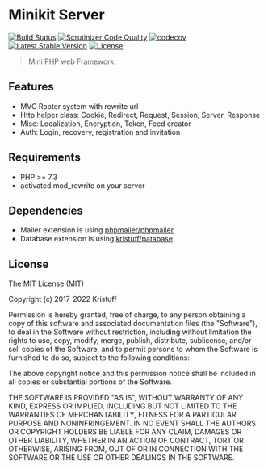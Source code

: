 # Minikit Server

[![Build Status](https://www.travis-ci.com/kristuff/minikit-server.svg?branch=main)](https://www.travis-ci.com/kristuff/minikit-server)
[![Scrutinizer Code Quality](https://scrutinizer-ci.com/g/kristuff/minikit-server/badges/quality-score.png?b=main)](https://scrutinizer-ci.com/g/kristuff/minikit-server/?branch=main)
[![codecov](https://codecov.io/gh/kristuff/minikit-server/branch/main/graph/badge.svg?token=8e9XoS8HnV)](https://codecov.io/gh/kristuff/minikit-server)
[![Latest Stable Version](https://poser.pugx.org/kristuff/minikit-server/v/stable)](https://packagist.org/packages/kristuff/minikit-server)
[![License](https://poser.pugx.org/kristuff/minikit-server/license)](https://packagist.org/packages/kristuff/minikit-server)

> Mini PHP web Framework.

Features
--------

- MVC Rooter system with rewrite url
- Http helper class: Cookie, Redirect, Request, Session, Server, Response
- Misc: Localization, Encryption, Token, Feed creator
- Auth: Login, recovery, registration and invitation

Requirements
------------

- PHP >= 7.3
- activated mod_rewrite on your server

Dependencies
----------

- Mailer extension is using [phpmailer/phpmailer](https://github.com/PHPMailer/PHPMailer)
- Database extension is using [kristuff/patabase](https://github.com/kristuff/patabase)

License
-------

The MIT License (MIT)

Copyright (c) 2017-2022 Kristuff

Permission is hereby granted, free of charge, to any person obtaining a copy
of this software and associated documentation files (the "Software"), to deal
in the Software without restriction, including without limitation the rights
to use, copy, modify, merge, publish, distribute, sublicense, and/or sell
copies of the Software, and to permit persons to whom the Software is
furnished to do so, subject to the following conditions:

The above copyright notice and this permission notice shall be included in
all copies or substantial portions of the Software.

THE SOFTWARE IS PROVIDED "AS IS", WITHOUT WARRANTY OF ANY KIND, EXPRESS OR
IMPLIED, INCLUDING BUT NOT LIMITED TO THE WARRANTIES OF MERCHANTABILITY,
FITNESS FOR A PARTICULAR PURPOSE AND NONINFRINGEMENT. IN NO EVENT SHALL THE
AUTHORS OR COPYRIGHT HOLDERS BE LIABLE FOR ANY CLAIM, DAMAGES OR OTHER
LIABILITY, WHETHER IN AN ACTION OF CONTRACT, TORT OR OTHERWISE, ARISING FROM,
OUT OF OR IN CONNECTION WITH THE SOFTWARE OR THE USE OR OTHER DEALINGS IN
THE SOFTWARE.
